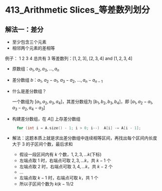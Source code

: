 # 413_Arithmetic Slices_等差数列划分

## 解法一：差分

- 至少包含三个元素
- 相邻两个元素的差相等

例子：
$1 \ 2 \ 3 \ 4$ 总共有 $3$ 等差数列：$[1, 2, 3]$, $[2, 3, 4]$ and $[1, 2, 3, 4]$

- 原数组：$a_{1}, a_{2}, a_{3}, ..., a_{n}$
- 差分数组 $b$：$a_{1}, \ a_{2} - a_{1}, \ a_{3} - a_{2}, \ ..., a_{n} - a_{n-1}$

- 什么是差分数组？

    一个数组为 $[a_{1}, a_{2}, a_{3}, a_{4}]$，其差分数组为 $[b_{1}, b_{2}, b_{3}, b_{4}]$，即 $[a_{1}, a_{2} - a_{1}, a_{3} - a_{2}, a_{4} - a_{3}]$

- 构建差分数组，在 $A[]$ 上存差分数组
  
  ```cpp
    for (int i = A.size() - 1; i > 0; i--)  A[i] -= A[i - 1];
  ```

- 解法：这题本质上就是求出差分数组中连续相等区间，再找出每个区间内长度大于 $3$ 的子区间个数，最后求和
    - 假设一段区间内有 $k$ 个数，$1,2,3,...k$(下标)
    - 左端点取 $1$ 时，右端点可取 $2,3,...k$，共 $k-1$ 个
    - 左端点取 $2$ 时，右端点可取 $3,4,...k$，共 $k-2$ 个
    - ...
    - 左端点取 $k-1$ 时，右端点可取 $k$，共 $1$ 个
    - 所以子区间个数为 $k(k-1)/2$

